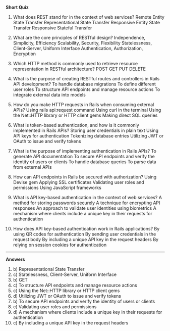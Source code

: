 **Short Quiz**

1. What does REST stand for in the context of web services?
Remote Entity State Transfer
Representational State Transfer
Responsive Entity State Transfer
Responsive Stateful Transfer

2.  What are the core principles of RESTful design?
Independence, Simplicity, Efficiency
Scalability, Security, Flexibility
Statelessness, Client-Server, Uniform Interface
Authentication, Authorization, Encryption

3. Which HTTP method is commonly used to retrieve resource representation in RESTful architecture?
POST
GET
PUT
DELETE

4. What is the purpose of creating RESTful routes and controllers in Rails API development?
To handle database migrations
To define different user roles
To structure API endpoints and manage resource actions
To integrate external data into models

5. How do you make HTTP requests in Rails when consuming external APIs?
Using rails api:request command
Using curl in the terminal
Using the Net::HTTP library or HTTP client gems
Making direct SQL queries

6. What is token-based authentication, and how is it commonly implemented in Rails APIs?
Storing user credentials in plain text
Using API keys for authentication
Tokenizing database entries
Utilizing JWT or OAuth to issue and verify tokens


7. What is the purpose of implementing authentication in Rails APIs?
To generate API documentation
To secure API endpoints and verify the identity of users or clients
To handle database queries
To parse data from external APIs

8. How can API endpoints in Rails be secured with authorization?
Using Devise gem
Applying SSL certificates
Validating user roles and permissions
Using JavaScript frameworks

9. What is API key-based authentication in the context of web services?
A method for storing passwords securely
A technique for encrypting API responses
An approach to validate user identities using biometrics
A mechanism where clients include a unique key in their requests for authentication

10. How does API key-based authentication work in Rails applications?
By using QR codes for authentication
By sending user credentials in the request body
By including a unique API key in the request headers
By relying on session cookies for authentication

___
**Answers**

1. b) Representational State Transfer
2. c) Statelessness, Client-Server, Uniform Interface
3. b) GET
4. c) To structure API endpoints and manage resource actions
5. c) Using the Net::HTTP library or HTTP client gems
6. d) Utilizing JWT or OAuth to issue and verify tokens
7. b) To secure API endpoints and verify the identity of users or clients
8. c) Validating user roles and permissions
9. d) A mechanism where clients include a unique key in their requests for authentication
10. c) By including a unique API key in the request headers


